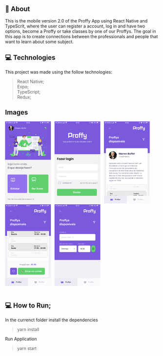 
## 🚀 About 
This is the mobile version 2.0 of the Proffy App using React Native and TypeScrit, where the user can register a account, log in and have two options, become a Proffy or take classes by one of our Proffys.
The goal in this app is to create connections between the professionals and people that want to learn about some subject.

## 💻 Technologies
This project was made using the follow technologies:
  >React Native; <br /> 
  >Expo; <br />
  >TypeScript; <br />
  >Redux; <br />

## Images

<div style={{display: "flex"}}>
  <img src="https://github.com/GabrielBrotas/Proffy-Mobile-NLW-2/blob/master/images/landing.PNG" width="150px" />
  &nbsp
  <img src="https://github.com/GabrielBrotas/Proffy-Mobile-NLW-2/blob/master/images/login.PNG" width="150px" />
  &nbsp
  <img src="https://github.com/GabrielBrotas/Proffy-Mobile-NLW-2/blob/master/images/proffy-list.PNG" width="150px" />
  &nbsp
  <img src="https://github.com/GabrielBrotas/Proffy-Mobile-NLW-2/blob/master/images/proffy-list-2.PNG" width="150px" />
  &nbsp
  <img src="https://github.com/GabrielBrotas/Proffy-Mobile-NLW-2/blob/master/images/proffy-filter.PNG" width="150px" />
</div>

<br />

## 💻 How to Run;
In the currenct folder install the dependencies
  >yarn install

Run Application
  >yarn start
